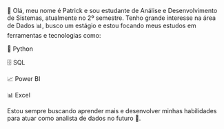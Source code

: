 👋 Olá, meu nome é Patrick e sou estudante de Análise e Desenvolvimento de Sistemas, atualmente no 2º semestre.
Tenho grande interesse na área de Dados 📊, busco um estágio e estou focando meus estudos em ferramentas e tecnologias como:

🐍 Python

🗄️ SQL

📈 Power BI

📊 Excel

Estou sempre buscando aprender mais e desenvolver minhas habilidades para atuar como analista de dados no futuro 🚀.

